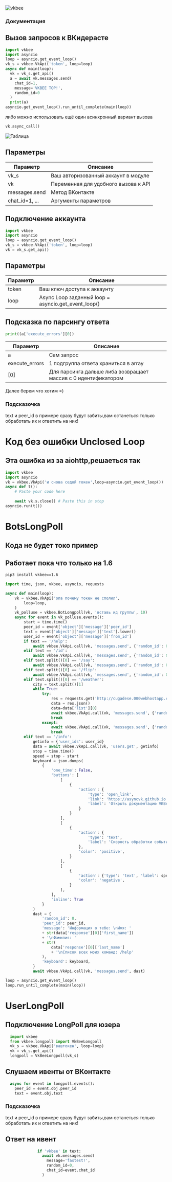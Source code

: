 ![vkbee](https://github.com/asyncvk/vkbee/blob/master/vkbee/bgtio.png?raw=true)
### Документация
## Вызов запросов к ВКидерасте
```python
import vkbee
import asyncio
loop = asyncio.get_event_loop()
vk_s = vkbee.VkApi('token', loop=loop)
async def main(loop):
  vk = vk_s.get_api()
  a = await vk.messages.send(
    chat_id=1,
    message='VKBEE TOP!',
    random_id=0
  )
  print(a)
asyncio.get_event_loop().run_until_complete(main(loop))
```
либо можно использовать ещё один асинхронный вариант вызова

```python
vk.async_call()
```
![Таблица](https://github.com/asyncvk/asyncvk.github.io/blob/master/KD8y1AGc3ds.jpg?raw=true)

## Параметры

| Параметр | Описание |
| -------- | ---------|
| vk_s | Ваш авторизованный аккаунт в модуле      |
| vk | Переменная для удобного вызова к API |
| messages.send | Метод ВКонтакте      |
| chat_id=1, ... | Аргументы параметров      |

## Подключение аккаунта

```python
import vkbee
import asyncio
loop = asyncio.get_event_loop()
vk_s = vkbee.VkApi('token', loop=loop)
vk = vk_s.get_api()
```
## Параметры

| Параметр | Описание |
| -------- | ---------|
| token | Ваш ключ доступа к аккаунту      |
| loop | Async Loop заданный  loop = asyncio.get_event_loop()     |

## Подсказка по парсингу ответа

```python
print((a['execute_errors'][0])
```

| Параметр | Описание |
| -------- | ---------|
| a | Сам запрос      |
| execute_errors | 1 подгруппа ответа храниться в array     |
| [0] | Для   парсинга дальше либа возвращает массив с 0 идентификатором    |

Далее берем что хотим =)

### Подсказочка
   text и peer_id в примере сразу будут забиты,вам останеться только обработать их и ответить на них!

# Код без ошибки Unclosed Loop
## Эта ошибка из за aiohttp,решаеться так
```python
import vkbee
import asyncio
vk = vkbee.VkApi('и снова седой токен',loop=asyncio.get_event_loop())
async def t():
	# Paste your code here
	
	await vk.s.close() # Paste this in stop
asyncio.run(t())
```

# BotsLongPoll
## Кода не будет токо пример
## Работает пока что только на 1.6
```bash
pip3 install vkbee==1.6
```

```python
import time, json, vkbee, asyncio, requests

async def main(loop):
    vk = vkbee.VkApi('опа почему токен не сполил',
        loop=loop,
    )
    vk_polluse = vkbee.BotLongpoll(vk, 'вставь ид группы', 10)
    async for event in vk_polluse.events():
        start = time.time()
        peer_id = event['object']['message']['peer_id']
        text = event['object']['message']['text'].lower()
        user_id = event['object']['message']['from_id']
        if text == '/help':
            await vkbee.VkApi.call(vk, 'messages.send', {'random_id': 0, 'peer_id': peer_id, 'message': 'Команды:\n/id - получение ID пользователя\n/say [текст] - повторяет текст\n/flip [текст] - переврнуть текст\n/weather [город] - получение погоды в указанном городе'})
        elif text == '/id':
            await vkbee.VkApi.call(vk, 'messages.send', {'random_id': 0, 'peer_id': peer_id, 'message': user_id})
        elif text.split()[0] == '/say':
            await vkbee.VkApi.call(vk, 'messages.send', {'random_id': 0, 'peer_id': peer_id, 'message': text.split(maxsplit=1)[1:]})
        elif text.split()[0] == '/flip':
            await vkbee.VkApi.call(vk, 'messages.send', {'random_id': 0, 'peer_id': peer_id, 'message': '&#38;#8238;' + str(text.split(maxsplit=1)[1:][0])})
        elif text.split()[0] == '/weather':
            city = text.split()[1]
            while True:
                try:
                    res = requests.get('http://cugadese.000webhostapp.com/weather?city=' + str(city))
                    data = res.json()
                    data=data['list'][0]
                    await vkbee.VkApi.call(vk, 'messages.send', {'random_id': 0, 'peer_id': peer_id, 'message': 'Город: ' + str(city) + '\nОблачность: ' + str(data['weather'][0]['description']) + '\nТемпература: ' +  str(data['main']['temp'])})
                    break
                except:
                    await vkbee.VkApi.call(vk, 'messages.send', {'random_id': 0, 'peer_id': peer_id, 'message': 'Не верное название города'})
                    break
        elif text == '/info':
            getinfo = {'user_ids': user_id}
            data = await vkbee.VkApi.call(vk, 'users.get', getinfo)
            stop = time.time()
            speed = stop - start
            keyboard = json.dumps(
                {
                    'one_time': False,
                    'buttons': [
                        [
                            {
                                'action': {
                                    'type': 'open_link',
                                    'link': 'https://asyncvk.github.io',
                                    'label': 'Открыть документацию VKBee',
                                }
                            }
                        ],
                        [
                            {
                                'action': {
                                    'type': 'text',
                                    'label': 'Скорость обработки события:',
                                },
                                'color': 'positive',
                            }
                        ],
                        [
                            {
                                'action': {'type': 'text', 'label': speed},
                                'color': 'negative',
                            }
                        ],
                    ],
                    'inline': True
                }
            )
            dast = {
                'random_id': 0,
                'peer_id': peer_id,
                'message': 'Информация о тебе: \nИмя: '
                + str(data['response'][0]['first_name'])
                + '\nФамилия: '
                + str(
                    data['response'][0]['last_name']
                    + '\nСписок всех моих команд: /help'
                ),
                'keyboard': keyboard,
            }
            await vkbee.VkApi.call(vk, 'messages.send', dast)

loop = asyncio.get_event_loop()
loop.run_until_complete(main(loop))
```


# UserLongPoll
## Подключение LongPoll для юзера

```python
  import vkbee
  from vkbee.longpoll import VkBeeLongpoll
  vk_s = vkbee.VkApi('ваштокен', loop=loop)
  vk = vk_s.get_api()
  longpoll = VkBeeLongpoll(vk_s)
```

## Слушаем ивенты от ВКонтакте

```python
  async for event in longpoll.events():
    peer_id = event.obj.peer_id
    text = event.obj.text
```

### Подсказочка
   text и peer_id в примере сразу будут забиты,вам останеться только обработать их и ответить на них!

## Ответ на ивент

```python
              if 'vkbee' in text:
                await vk.messages.send(
                  message='fastest!',
                  random_id=0,
                  chat_id=event.chat_id
                )
```
